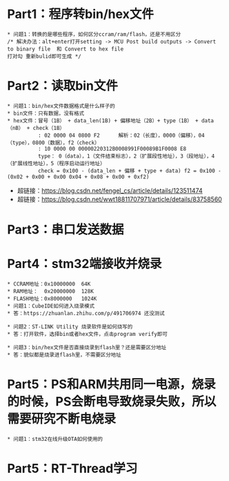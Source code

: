 # Part1：程序转bin/hex文件
    * 问题1：转换的是哪些程序，如何区分ccram/ram/flash，还是不用区分
    /* 解决办法：alt+enter打开setting -> MCU Post build outputs -> Convert to binary file  和 Convert to hex file
    打对勾 重新bulid即可生成 */
# Part2：读取bin文件
    * 问题1：bin/hex文件数据格式是什么样子的
    * bin文件：只有数据，没有格式
    * hex文件：冒号（1B） + data_len(1B) + 偏移地址（2B）+ type（1B） + data（nB） + check（1B）
              : 02 0000 04 0800 F2      解析：02（长度），0000（偏移），04（type），0800（数据），f2（check）
              : 10 0000 00 00000220312B0008991F00089B1F0008 E8
              type： 0（data），1（文件结束标志），2（扩展段性地址），3（段地址），4（扩展线性地址），5（程序启动运行地址）
              check = 0x100 - (data_len + 偏移 + type + data) f2 = 0x100 - (0x02 + 0x00 + 0x00 0x04 + 0x08 + 0x00 + 0xf2)
* 超链接：https://blog.csdn.net/fengel_cs/article/details/123511474
* 超链接：https://blog.csdn.net/wwt18811707971/article/details/83758560
# Part3：串口发送数据
# Part4：stm32端接收并烧录
    * CCRAM地址：0x10000000  64K
    * RAM地址：  0x20000000  128K
    * FLASH地址：0x8000000   1024K
    * 问题1：CubeIDE如何进入烧录模式
    * 答：https://zhuanlan.zhihu.com/p/491706974 还没测试

    * 问题2：ST-LINK Utility 烧录软件是如何烧写的
    * 答：打开软件，选择bin或者hex文件，点击program verify即可

    * 问题3：bin/hex文件是否直接烧录到flash里？还是需要区分地址
    * 答：貌似都是烧录进flash里，不需要区分地址
# Part5：PS和ARM共用同一电源，烧录的时候，PS会断电导致烧录失败，所以需要研究不断电烧录
    * 问题1：stm32在线升级OTA如何使用的

# Part5：RT-Thread学习